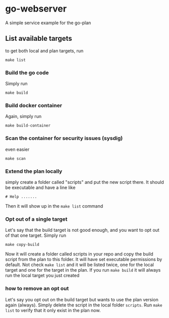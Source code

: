 # go-webserver
A simple service example for the go-plan

## List available targets
to get both local and plan targets, run
```
make list
```

### Build the go code
Simply run
```
make build
```

### Build docker container
Again, simply run 
```
make build-container
```

### Scan the container for security issues (sysdig)
even easier
```
make scan
```

### Extend the plan locally
simply create a folder called "scripts" and put the new script there. It should be executable and have a line like
```
# Help .......
```
Then it will show up in the `make list` command

### Opt out of a single target
Let's say that the build target is not good enough, and you want to opt out of that one target. Simply run
```
make copy-build
```
Now it will create a folder called scripts in your repo and copy the build script from the plan to this folder. It will have set executable permissions by default. Not check `make list` and it will be listed twice, one for the local target and one for the target in the plan. If you run `make build` it will always run the local target you just created

### how to remove an opt out
Let's say you opt out on the build target but wants to use the plan version again (always). Simply delete the script in the local folder `scripts`. Run `make list` to verify that it only exist in the plan now.